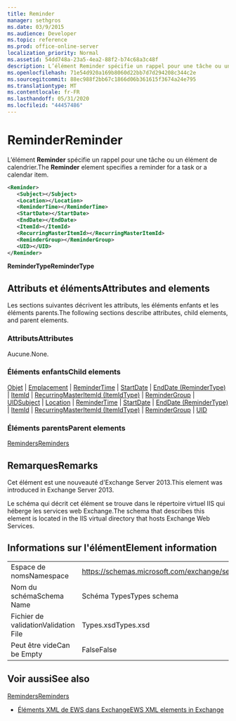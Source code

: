 ```yaml
---
title: Reminder
manager: sethgros
ms.date: 03/9/2015
ms.audience: Developer
ms.topic: reference
ms.prod: office-online-server
localization_priority: Normal
ms.assetid: 54dd748a-23a5-4ea2-88f2-b74c68a3c48f
description: L’élément Reminder spécifie un rappel pour une tâche ou un élément de calendrier.
ms.openlocfilehash: 71e54d920a169b8060d22bb7d7d294208c344c2e
ms.sourcegitcommit: 88ec988f2bb67c1866d06b361615f3674a24e795
ms.translationtype: MT
ms.contentlocale: fr-FR
ms.lasthandoff: 05/31/2020
ms.locfileid: "44457486"
---
```

# <a name="reminder"></a><span data-ttu-id="60cf3-103">Reminder</span><span class="sxs-lookup"><span data-stu-id="60cf3-103">Reminder</span></span>

<span data-ttu-id="60cf3-104">L’élément **Reminder** spécifie un rappel pour une tâche ou un élément de calendrier.</span><span class="sxs-lookup"><span data-stu-id="60cf3-104">The **Reminder** element specifies a reminder for a task or a calendar item.</span></span> 
  
```XML
<Reminder>
   <Subject></Subject>
   <Location></Location>
   <ReminderTime></ReminderTime>
   <StartDate></StartDate>
   <EndDate></EndDate>
   <ItemId></ItemId>
   <RecurringMasterItemId></RecurringMasterItemId>
   <ReminderGroup></ReminderGroup>
   <UID></UID>
</Reminder>

```

 <span data-ttu-id="60cf3-105">**ReminderType**</span><span class="sxs-lookup"><span data-stu-id="60cf3-105">**ReminderType**</span></span>
## <a name="attributes-and-elements"></a><span data-ttu-id="60cf3-106">Attributs et éléments</span><span class="sxs-lookup"><span data-stu-id="60cf3-106">Attributes and elements</span></span>

<span data-ttu-id="60cf3-107">Les sections suivantes décrivent les attributs, les éléments enfants et les éléments parents.</span><span class="sxs-lookup"><span data-stu-id="60cf3-107">The following sections describe attributes, child elements, and parent elements.</span></span>
  
### <a name="attributes"></a><span data-ttu-id="60cf3-108">Attributs</span><span class="sxs-lookup"><span data-stu-id="60cf3-108">Attributes</span></span>

<span data-ttu-id="60cf3-109">Aucune.</span><span class="sxs-lookup"><span data-stu-id="60cf3-109">None.</span></span>
  
### <a name="child-elements"></a><span data-ttu-id="60cf3-110">Éléments enfants</span><span class="sxs-lookup"><span data-stu-id="60cf3-110">Child elements</span></span>

<span data-ttu-id="60cf3-111">[Objet](subject.md)  |  [Emplacement](location.md)  |  [ReminderTime](remindertime.md)  |  [StartDate](startdate.md)  |  [EndDate (ReminderType)](enddate-remindertype.md)  |  [ItemId](itemid.md)  |  [RecurringMasterItemId (ItemIdType)](recurringmasteritemid-itemidtype.md)  |  [ReminderGroup](remindergroup.md)  |  [UID](uid.md)</span><span class="sxs-lookup"><span data-stu-id="60cf3-111">[Subject](subject.md) | [Location](location.md) | [ReminderTime](remindertime.md) | [StartDate](startdate.md) | [EndDate (ReminderType)](enddate-remindertype.md) | [ItemId](itemid.md) | [RecurringMasterItemId (ItemIdType)](recurringmasteritemid-itemidtype.md) | [ReminderGroup](remindergroup.md) | [UID](uid.md)</span></span>
  
### <a name="parent-elements"></a><span data-ttu-id="60cf3-112">Éléments parents</span><span class="sxs-lookup"><span data-stu-id="60cf3-112">Parent elements</span></span>

[<span data-ttu-id="60cf3-113">Reminders</span><span class="sxs-lookup"><span data-stu-id="60cf3-113">Reminders</span></span>](reminders.md)
  
## <a name="remarks"></a><span data-ttu-id="60cf3-114">Remarques</span><span class="sxs-lookup"><span data-stu-id="60cf3-114">Remarks</span></span>

<span data-ttu-id="60cf3-115">Cet élément est une nouveauté d'Exchange Server 2013.</span><span class="sxs-lookup"><span data-stu-id="60cf3-115">This element was introduced in Exchange Server 2013.</span></span>
  
<span data-ttu-id="60cf3-116">Le schéma qui décrit cet élément se trouve dans le répertoire virtuel IIS qui héberge les services web Exchange.</span><span class="sxs-lookup"><span data-stu-id="60cf3-116">The schema that describes this element is located in the IIS virtual directory that hosts Exchange Web Services.</span></span>
  
## <a name="element-information"></a><span data-ttu-id="60cf3-117">Informations sur l'élément</span><span class="sxs-lookup"><span data-stu-id="60cf3-117">Element information</span></span>

|||
|:-----|:-----|
|<span data-ttu-id="60cf3-118">Espace de noms</span><span class="sxs-lookup"><span data-stu-id="60cf3-118">Namespace</span></span>  <br/> |https://schemas.microsoft.com/exchange/services/2006/types  <br/> |
|<span data-ttu-id="60cf3-119">Nom du schéma</span><span class="sxs-lookup"><span data-stu-id="60cf3-119">Schema Name</span></span>  <br/> |<span data-ttu-id="60cf3-120">Schéma Types</span><span class="sxs-lookup"><span data-stu-id="60cf3-120">Types schema</span></span>  <br/> |
|<span data-ttu-id="60cf3-121">Fichier de validation</span><span class="sxs-lookup"><span data-stu-id="60cf3-121">Validation File</span></span>  <br/> |<span data-ttu-id="60cf3-122">Types.xsd</span><span class="sxs-lookup"><span data-stu-id="60cf3-122">Types.xsd</span></span>  <br/> |
|<span data-ttu-id="60cf3-123">Peut être vide</span><span class="sxs-lookup"><span data-stu-id="60cf3-123">Can be Empty</span></span>  <br/> |<span data-ttu-id="60cf3-124">False</span><span class="sxs-lookup"><span data-stu-id="60cf3-124">False</span></span>  <br/> |
   
## <a name="see-also"></a><span data-ttu-id="60cf3-125">Voir aussi</span><span class="sxs-lookup"><span data-stu-id="60cf3-125">See also</span></span>



[<span data-ttu-id="60cf3-126">Reminders</span><span class="sxs-lookup"><span data-stu-id="60cf3-126">Reminders</span></span>](reminders.md)


- [<span data-ttu-id="60cf3-127">Éléments XML de EWS dans Exchange</span><span class="sxs-lookup"><span data-stu-id="60cf3-127">EWS XML elements in Exchange</span></span>](ews-xml-elements-in-exchange.md)

